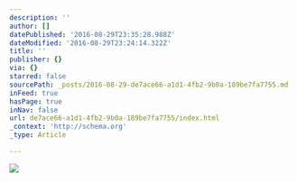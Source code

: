 ```yaml
---
description: ''
author: []
datePublished: '2016-08-29T23:35:28.988Z'
dateModified: '2016-08-29T23:24:14.322Z'
title: ''
publisher: {}
via: {}
starred: false
sourcePath: _posts/2016-08-29-de7ace66-a1d1-4fb2-9b0a-189be7fa7755.md
inFeed: true
hasPage: true
inNav: false
url: de7ace66-a1d1-4fb2-9b0a-189be7fa7755/index.html
_context: 'http://schema.org'
_type: Article

---
```

![](https://the-grid-user-content.s3-us-west-2.amazonaws.com/51be1e64-573a-41f0-8c04-77c0bfe7cd31.jpg)